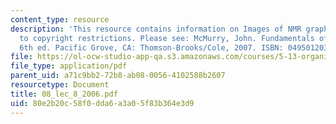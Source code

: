 ```yaml
---
content_type: resource
description: 'This resource contains information on Images of NMR graphs removed due
  to copyright restrictions. Please see: McMurry, John. Fundamentals of Organic Chemistry.
  6th ed. Pacific Grove, CA: Thomson-Brooks/Cole, 2007. ISBN: 0495012033.'
file: https://ol-ocw-studio-app-qa.s3.amazonaws.com/courses/5-13-organic-chemistry-ii-fall-2006/80e2b20c58f0dda6a3a05f83b364e3d9_08_lec_8_2006.pdf
file_type: application/pdf
parent_uid: a71c9bb2-72b8-ab08-0056-4102588b2607
resourcetype: Document
title: 08_lec_8_2006.pdf
uid: 80e2b20c-58f0-dda6-a3a0-5f83b364e3d9
---
```


